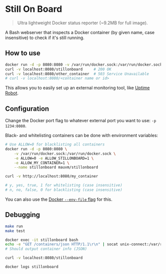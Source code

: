 # Still On Board

> Ultra lightweight Docker status reporter (~9.2MB for full image).

A Bash webserver that inspects a Docker container (by given name, case insensitive) to check if it's still running.

## How to use

```bash
docker run -d -p 8080:8080 -v /var/run/docker.sock:/var/run/docker.sock --name stillonboard mauvm/stillonboard
curl -v localhost:8080/stillonboard     # 200 OK
curl -v localhost:8080/other_container  # 503 Service Unavailable
# curl -v localhost:8080/<container name or id>
```

This allows you to easily set up an external monitoring tool, like [Uptime Robot](https://uptimerobot.com/).


## Configuration

Change the Docker port flag to whatever external port you want to use: `-p 1234:8080`.

Black- and whitelisting containers can be done with environment variables:

```bash
# Use ALLOW=0 for blacklisting all containers
docker run -d -p 8080:8080 \
	-v /var/run/docker.sock:/var/run/docker.sock \
	-e ALLOW=0 -e ALLOW_STILLONBOARD=1 \
	-e ALLOW_MY_CONTAINER=1 \
	--name stillonboard mauvm/stillonboard

curl -v http://localhost:8080/my_container

# y, yes, true, 1 for whitelisting (case insensitive)
# n, no, false, 0 for blacklisting (case insensitive)
```

You can also use the [Docker `--env-file` flag](https://docs.docker.com/engine/reference/commandline/run/#set-environment-variables-e-env-env-file) for this.

## Debugging

```bash
make run
make test

docker exec -it stillonboard bash
echo -e "GET /containers/json HTTP/1.1\r\n" | socat unix-connect:/var/run/docker.sock STDIO
# Should output container info (JSON)

curl -v localhost:8080/stillonboard

docker logs stillonboard
```
